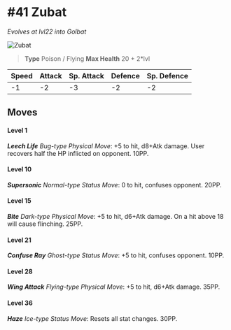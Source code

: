 # #41 Zubat
*Evolves at lvl22 into Golbat*

![Zubat](https://img.pokemondb.net/sprites/home/normal/1x/zubat.png)

> **Type** Poison / Flying
> **Max Health** 20 + 2\*lvl

| Speed | Attack | Sp. Attack | Defence | Sp. Defence |
| ----- | ------ | ---------- | ------- | ----------- |
| -1 | -2 | -3 | -2 | -2 |

## Moves
#### Level 1

***Leech Life** Bug-type Physical Move*: +5 to hit, d8+Atk damage. User recovers half the HP inflicted on opponent. 10PP.
#### Level 10

***Supersonic** Normal-type Status Move*: 0 to hit, confuses opponent. 20PP.
#### Level 15

***Bite** Dark-type Physical Move*: +5 to hit, d6+Atk damage. On a hit above 18 will cause flinching. 25PP.
#### Level 21

***Confuse Ray** Ghost-type Status Move*: +5 to hit, confuses opponent. 10PP.
#### Level 28

***Wing Attack** Flying-type Physical Move*: +5 to hit, d6+Atk damage.  35PP.
#### Level 36

***Haze** Ice-type Status Move*: Resets all stat changes. 30PP.

